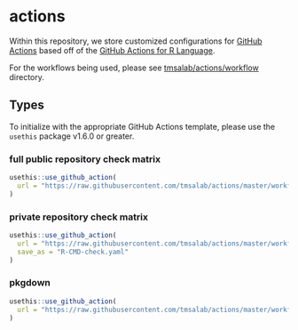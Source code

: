 # actions

Within this repository, we store customized configurations for
[GitHub Actions](https://github.com/features/actions) based off
of the [GitHub Actions for R Language](https://github.com/r-lib/actions). 

For the workflows being used, please see 
[tmsalab/actions/workflow](https://github.com/tmsalab/actions/tree/master/workflows)
directory. 

## Types

To initialize with the appropriate GitHub Actions template, please use the
`usethis` package v1.6.0 or greater. 

### full public repository check matrix

```r
usethis::use_github_action(
  url = "https://raw.githubusercontent.com/tmsalab/actions/master/workflows/R-CMD-check.yaml"
)
```

### private repository check matrix 

```r
usethis::use_github_action(
  url = "https://raw.githubusercontent.com/tmsalab/actions/master/workflows/check-private.yaml", 
  save_as = "R-CMD-check.yaml"
)
```

### pkgdown


```r
usethis::use_github_action(
  url = "https://raw.githubusercontent.com/tmsalab/actions/master/workflows/pkgdown.yaml"
)
```